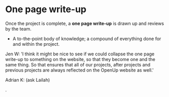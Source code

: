 # One page write-up

Once the project is complete, a **one page write-up** is drawn up and reviews by the team.

* A to-the-point body of knowledge; a compound of everything done for and within the project. 

Jen W: 'I think it might be nice to see if we could collapse the one page write-up to something on the website, so that they become one and the same thing. So that ensures that all of our projects, after projects and previous projects are always reflected on the OpenUp website as well.'

Adrian K: \(ask Lailah\)  


  


.


